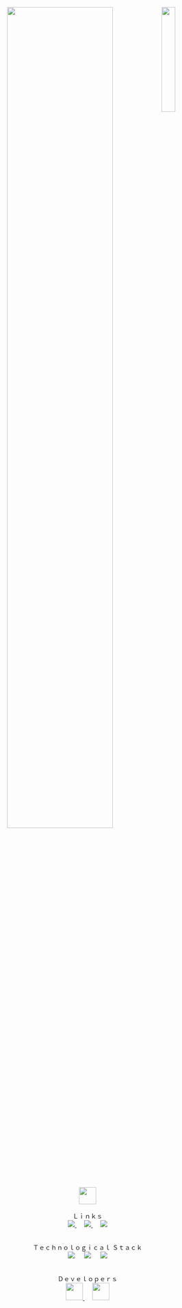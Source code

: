 <div align="center">
  <img src="https://github.com/innng/innng/assets/26755058/5e0ce0fb-c544-4f8c-a307-5849165746d0" width="25%" align="right" />
  <img src="https://readme-typing-svg.demolab.com?font=Inconsolata&weight=500&size=50&duration=4000&pause=300&color=A7A459&center=true&vCenter=true&multiline=true&repeat=false&random=false&width=1300&height=140&lines=Hello!%20It's%20time%20for%20Word%20Adventure!" width="70%" />
  <br><br>
  <img src="https://raw.githubusercontent.com/innng/innng/master/assets/kyubey.gif" height="40" />
  <br><br>

  <div align="center">
    Ｌｉｎｋｓ
    <br>
    <a href="https://www.figma.com/design/SRl2sfji3hUHCViastI2Kj/Word-adventure?node-id=14-2&node-type=canvas&t=fWrSKWwtqVE2PVI7-0">
    	<img src="https://img.shields.io/badge/Figma-F24E1E?logo=figma&logoColor=white" />
    </a>
    &emsp;
    <a href="https://github.com/orgs/word-adventure/projects/2">
    	<img src="https://img.shields.io/badge/Project-Client-%234169E1" />
    </a>
    &emsp;
    <a href="https://github.com/orgs/word-adventure/projects/3">
    	<img src="https://img.shields.io/badge/Project-Server-%234169E1" />
    </a>
  </div>

  <br>
  <br>

  <div align="center">
    Ｔｅｃｈｎｏｌｏｇｉｃａｌ Ｓｔａｃｋ
    <br>
  	<img src="https://img.shields.io/badge/Vue.js-35495E?style=for-the-badge&logo=vue.js&logoColor=4FC08D" />
    &emsp;
    <img src="https://img.shields.io/badge/nestjs-%23E0234E.svg?style=for-the-badge&logo=nestjs&logoColor=white" />
    &emsp;
  	<img src="https://img.shields.io/badge/Docker-2496ED?style=for-the-badge&logo=docker&logoColor=fff" />
  </div>

  <br>
  <br>

  <div align="CENTER">
    Ｄｅｖｅｌｏｐｅｒｓ
    <br>
    <a href="https://github.com/t1git">
      <img src="https://github.com/t1git.png" width="40"/>
    </a>
    &emsp;
    <a href="https://github.com/ElinaSht">
      <img src="https://github.com/ElinaSht.png" width="40"/>
    </a>
  </div>
</div>
